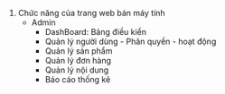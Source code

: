 1. Chức năng của trang web bán máy tính
    - Admin
        - DashBoard: Bảng điều kiển 
        - Quản lý người dùng - Phân quyền - hoạt động
        - Quản lý sản phẩm
        - Quản lý đơn hàng
        - Quản lý nội dung
        - Báo cáo thống kê